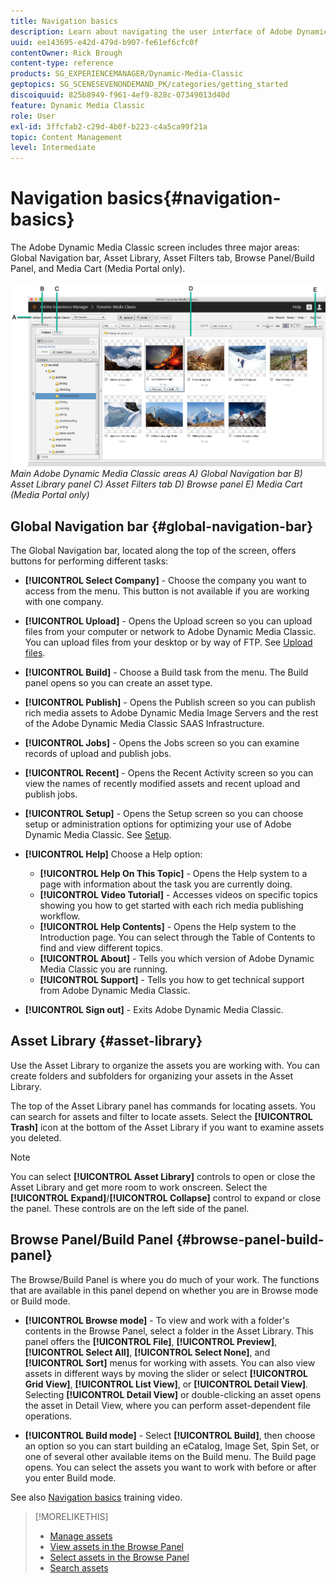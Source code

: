 ```yaml
---
title: Navigation basics
description: Learn about navigating the user interface of Adobe Dynamic Media Classic.
uuid: ee143695-e42d-479d-b907-fe61ef6cfc0f
contentOwner: Rick Brough
content-type: reference
products: SG_EXPERIENCEMANAGER/Dynamic-Media-Classic
geptopics: SG_SCENESEVENONDEMAND_PK/categories/getting_started
discoiquuid: 825b8949-f961-4ef9-828c-07349013d40d
feature: Dynamic Media Classic
role: User
exl-id: 3ffcfab2-c29d-4b0f-b223-c4a5ca99f21a
topic: Content Management
level: Intermediate
---
```

# Navigation basics{#navigation-basics}

The Adobe Dynamic Media Classic screen includes three major areas: Global Navigation bar, Asset Library, Asset Filters tab, Browse Panel/Build Panel, and Media Cart (Media Portal only).

![Navigation basics](/help/using/assets/gs_navigation_basics_popup_popup.png)
*Main Adobe Dynamic Media Classic areas*
*A) Global Navigation bar B) Asset Library panel C) Asset Filters tab D) Browse panel E) Media Cart (Media Portal only)*

## Global Navigation bar {#global-navigation-bar}

The Global Navigation bar, located along the top of the screen, offers buttons for performing different tasks:

* **[!UICONTROL Select Company]** - Choose the company you want to access from the menu. This button is not available if you are working with one company.

* **[!UICONTROL Upload]** - Opens the Upload screen so you can upload files from your computer or network to Adobe Dynamic Media Classic. You can upload files from your desktop or by way of FTP. See [Upload files](/help/using/uploading-files.md).

* **[!UICONTROL Build]** - Choose a Build task from the menu. The Build panel opens so you can create an asset type.

* **[!UICONTROL Publish]** - Opens the Publish screen so you can publish rich media assets to Adobe Dynamic Media Image Servers and the rest of the Adobe Dynamic Media Classic SAAS Infrastructure.

* **[!UICONTROL Jobs]** - Opens the Jobs screen so you can examine records of upload and publish jobs.

* **[!UICONTROL Recent]** - Opens the Recent Activity screen so you can view the names of recently modified assets and recent upload and publish jobs.

* **[!UICONTROL Setup]** - Opens the Setup screen so you can choose setup or administration options for optimizing your use of Adobe Dynamic Media Classic. See [Setup](/help/using/setup-basics.md).

* **[!UICONTROL Help]** Choose a Help option:

  * **[!UICONTROL Help On This Topic]** - Opens the Help system to a page with information about the task you are currently doing.
  * **[!UICONTROL Video Tutorial]** - Accesses videos on specific topics showing you how to get started with each rich media publishing workflow.
  * **[!UICONTROL Help Contents]** - Opens the Help system to the Introduction page. You can select through the Table of Contents to find and view different topics.
  * **[!UICONTROL About]** - Tells you which version of Adobe Dynamic Media Classic you are running.
  * **[!UICONTROL Support]** - Tells you how to get technical support from Adobe Dynamic Media Classic.

* **[!UICONTROL Sign out]** - Exits Adobe Dynamic Media Classic.

## Asset Library {#asset-library}

Use the Asset Library to organize the assets you are working with. You can create folders and subfolders for organizing your assets in the Asset Library.

The top of the Asset Library panel has commands for locating assets. You can search for assets and filter to locate assets. Select the **[!UICONTROL Trash]** icon at the bottom of the Asset Library if you want to examine assets you deleted.

>[!NOTE]
>
>You can select **[!UICONTROL Asset Library]** controls to open or close the Asset Library and get more room to work onscreen. Select the **[!UICONTROL Expand]**/**[!UICONTROL Collapse]** control to expand or close the panel. These controls are on the left side of the panel.

## Browse Panel/Build Panel {#browse-panel-build-panel}

The Browse/Build Panel is where you do much of your work. The functions that are available in this panel depend on whether you are in Browse mode or Build mode.

* **[!UICONTROL Browse mode]** - To view and work with a folder's contents in the Browse Panel, select a folder in the Asset Library. This panel offers the **[!UICONTROL File]**, **[!UICONTROL Preview]**, **[!UICONTROL Select All]**, **[!UICONTROL Select None]**, and **[!UICONTROL Sort]** menus for working with assets. You can also view assets in different ways by moving the slider or select **[!UICONTROL Grid View]**, **[!UICONTROL List View]**, or **[!UICONTROL Detail View]**. Selecting **[!UICONTROL Detail View]** or double-clicking an asset opens the asset in Detail View, where you can perform asset-dependent file operations.

* **[!UICONTROL Build mode]** - Select **[!UICONTROL Build]**, then choose an option so you can start building an eCatalog, Image Set, Spin Set, or one of several other available items on the Build menu. The Build page opens. You can select the assets you want to work with before or after you enter Build mode.

See also [Navigation basics](https://s7d5.scene7.com/s7viewers/html5/VideoViewer.html?videoserverurl=https://s7d5.scene7.com/is/content/&emailurl=https://s7d5.scene7.com/s7/emailFriend&serverUrl=https://s7d5.scene7.com/is/image/&config=Scene7SharedAssets/Universal_HTML5_Video&contenturl=https://s7d5.scene7.com/skins/&asset=S7tutorials/571_Navigation%20Basics_converted%20renamed_Getting%20Started-AVS) training video.

>[!MORELIKETHIS]
>
>* [Manage assets](about-managing-assets.md)
>* [View assets in the Browse Panel](viewing-assets-browse-panel.md#viewing_assets_in_the_browse_panel)
>* [Select assets in the Browse Panel](selecting-assets-browse-panel.md#selecting_assets_in_the_browse_panel)
>* [Search assets](searching-assets.md#searching_assets)
